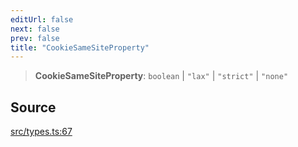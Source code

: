 ```yaml
---
editUrl: false
next: false
prev: false
title: "CookieSameSiteProperty"
---
```


> **CookieSameSiteProperty**: `boolean` \| `"lax"` \| `"strict"` \| `"none"`

## Source

[src/types.ts:67](https://github.com/eddienubes/sagetest/blob/1965370/src/types.ts#L67)

